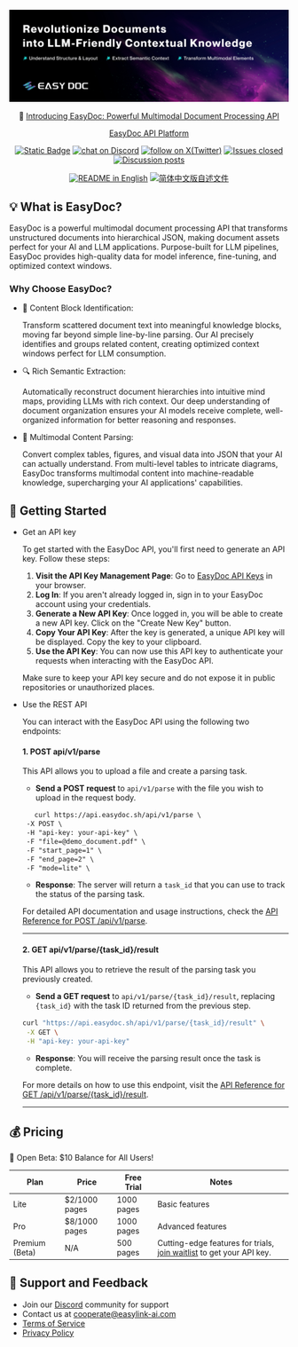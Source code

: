 ![cover-v5-optimized](/assets/readme_cover.png)

<p align="center">
  📌 <a href="https://easydoc.sh/">Introducing EasyDoc: Powerful Multimodal Document Processing API</a>
</p>



<p align="center">
  <a href="https://platform.easydoc-ai.sh">EasyDoc API Platform</a> 
  <!-- ·
   <a href="https://easydoc-ai.sh">Documentation</a> -->
</p>

<p align="center">
    <a href="https://easydoc.sh" target="_blank">
        <img alt="Static Badge" src="https://img.shields.io/badge/product-F04438"></a>
    <a href="https://discord.gg/jRSkyCeN" target="_blank">
        <img src="https://img.shields.io/discord/1319201673201324032?logo=discord&labelColor=%20%235462eb&logoColor=%20%23f5f5f5&color=%20%235462eb"
            alt="chat on Discord"></a>
    <a href="https://twitter.com/intent/follow?screen_name=EasyDoc_AI" target="_blank">
        <img src="https://img.shields.io/twitter/follow/EasyDoc_AI?logo=X&color=%20%23f5f5f5"
            alt="follow on X(Twitter)"></a>
    <a href="https://github.com/easydoc-ai/easydoc" target="_blank">
        <img alt="Issues closed" src="https://img.shields.io/github/issues-search?query=repo%3Aeasydoc-ai%2Feasydoc%20is%3Aclosed&label=issues%20closed&labelColor=%20%237d89b0&color=%20%235d6b98"></a>
    <a href="https://github.com/easydoc-ai/easydoc/discussions/" target="_blank">
        <img alt="Discussion posts" src="https://img.shields.io/github/discussions/easydoc-ai/easydoc?labelColor=%20%239b8afb&color=%20%237a5af8"></a>
</p>

<p align="center">
  <a href="./README.md"><img alt="README in English" src="https://img.shields.io/badge/English-d9d9d9"></a>
  <a href="./README_CN.md"><img alt="简体中文版自述文件" src="https://img.shields.io/badge/简体中文-d9d9d9"></a>
</p>

## 💡 What is EasyDoc?

EasyDoc is a powerful multimodal document processing API that transforms unstructured documents into hierarchical JSON, making document assets perfect for your AI and LLM applications. Purpose-built for LLM pipelines, EasyDoc provides high-quality data for model inference, fine-tuning, and optimized context windows.

### Why Choose EasyDoc?

- 🧩 Content Block Identification:

    Transform scattered document text into meaningful knowledge blocks, moving far beyond simple line-by-line parsing. Our AI precisely identifies and groups related content, creating optimized context windows perfect for LLM consumption.

- 🔍 Rich Semantic Extraction:

    Automatically reconstruct document hierarchies into intuitive mind maps, providing LLMs with rich context. Our deep understanding of document organization ensures your AI models receive complete, well-organized information for better reasoning and responses.
  
- 🎨 Multimodal Content Parsing:

    Convert complex tables, figures, and visual data into JSON that your AI can actually understand. From multi-level tables to intricate diagrams, EasyDoc transforms multimodal content into machine-readable knowledge, supercharging your AI applications' capabilities.


## 🚀 Getting Started

- Get an API key

  To get started with the EasyDoc API, you'll first need to generate an API key. Follow these steps:

  1. **Visit the API Key Management Page**:
     Go to [EasyDoc API Keys](https://platform.easydoc.sh/api-keys) in your browser.
  2. **Log In**:
     If you aren't already logged in, sign in to your EasyDoc account using your credentials.
  3. **Generate a New API Key**:
     Once logged in, you will be able to create a new API key. Click on the "Create New Key" button.
  4. **Copy Your API Key**:
     After the key is generated, a unique API key will be displayed. Copy the key to your clipboard.
  5. **Use the API Key**:
     You can now use this API key to authenticate your requests when interacting with the EasyDoc API.

  Make sure to keep your API key secure and do not expose it in public repositories or unauthorized places.

- Use the REST API
  
  You can interact with the EasyDoc API using the following two endpoints:

   #### 1. **POST api/v1/parse**  
   This API allows you to upload a file and create a parsing task. 

  
   - **Send a POST request** to `api/v1/parse` with the file you wish to upload in the request body.
   ``` shell
      curl https://api.easydoc.sh/api/v1/parse \
	-X POST \
	-H "api-key: your-api-key" \
	-F "file=@demo_document.pdf" \
	-F "start_page=1" \
 	-F "end_page=2" \
	-F "mode=lite" \

   ```

   - **Response**: The server will return a `task_id` that you can use to track the status of the parsing task.

   For detailed API documentation and usage instructions, check the [API Reference for POST /api/v1/parse](/docs/api-reference/parse.md).

   ---

   #### 2. **GET api/v1/parse/{task_id}/result**  
   This API allows you to retrieve the result of the parsing task you previously created.

 
   - **Send a GET request** to `api/v1/parse/{task_id}/result`, replacing  `{task_id}` with the task ID returned from the previous step.
   ``` bash
   curl "https://api.easydoc.sh/api/v1/parse/{task_id}/result" \
    -X GET \
	-H "api-key: your-api-key"

   ```
   - **Response**: You will receive the parsing result once the task is complete.

   For more details on how to use this endpoint, visit the [API Reference for GET /api/v1/parse/{task_id}/result](/docs/api-reference/parse_result.md).

   --- 

## 💰 Pricing
🎉 Open Beta: $10 Balance for All Users!

| Plan           | Price           | Free Trial  | Notes                                           |
|----------------|-----------------|-------------|------------------------------------------------|
| Lite           | $2/1000 pages  | 1000 pages  | Basic features                                 |
| Pro            | $8/1000 pages  | 1000 pages  | Advanced features                              |
| Premium (Beta) | N/A            | 500 pages   | Cutting-edge features for trials, [join waitlist](https://easydoc.sh/join-waitlist) to get your API key. |


## 💬 Support and Feedback
- Join our [Discord](https://discord.gg/jRSkyCeN) community for support 
- Contact us at cooperate@easylink-ai.com
- [Terms of Service](https://easydoc.sh/terms)
- [Privacy Policy](https://easydoc.sh/privacy)
